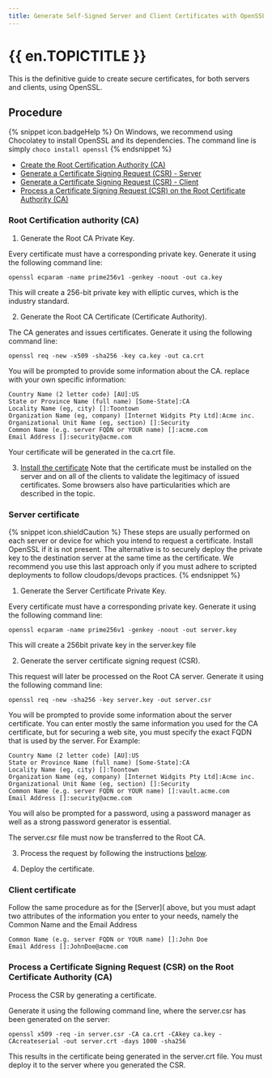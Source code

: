 ```yaml
---
title: Generate Self-Signed Server and Client Certificates with OpenSSL
---
```

# {{ en.TOPICTITLE }} 
This is the definitive guide to create secure certificates, for both servers and clients, using OpenSSL.
## Procedure  
{% snippet icon.badgeHelp %}
On Windows, we recommend using Chocolatey to install OpenSSL and its dependencies. The command line is simply
`choco install openssl`
{% endsnippet %}  

* <a href="#root">Create the Root Certification Authority (CA)</a>
* <a href="#server">Generate a Certificate Signing Request (CSR) - Server</a>
* <a href="#client">Generate a Certificate Signing Request (CSR) - Client</a>
* <a href="#process">Process a Certificate Signing Request (CSR) on the Root Certificate Authority (CA)</a>

### Root Certification authority (CA)
<a name="root"></a>

1. Generate the Root CA Private Key.  

Every certificate must have a corresponding private key. Generate it using the following command line:  

`openssl ecparam -name prime256v1 -genkey -noout -out ca.key`  

This will create a 256-bit private key with elliptic curves, which is the industry standard.  

2. Generate the Root CA Certificate (Certificate Authority).  

The CA generates and issues certificates. Generate it using the following command line:  

`openssl req -new -x509 -sha256 -key ca.key -out ca.crt`  

You will be prompted to provide some information about the CA. replace with your own specific information:  

`Country Name (2 letter code) [AU]:US`  
`State or Province Name (full name) [Some-State]:CA`  
`Locality Name (eg, city) []:Toontown`  
`Organization Name (eg, company) [Internet Widgits Pty Ltd]:Acme inc.`  
`Organizational Unit Name (eg, section) []:Security`  
`Common Name (e.g. server FQDN or YOUR name) []:acme.com`  
`Email Address []:security@acme.com`  

Your certificate will be generated in the ca.crt file.  

3. [Install the certificate](/kb/general-knowledge-base/install-root-certificates/) Note that the certificate must be installed on the server and on all of the clients to validate the legitimacy of issued certificates. Some browsers also have particularities which are described in the topic.

### Server certificate
<a name="server"></a>
{% snippet icon.shieldCaution %}
These steps are usually performed on each server or device for which you intend to request a certificate. Install OpenSSL if it is not present. The alternative is to securely deploy the private key to the destination server at the same time as the certificate. We recommend you use this last approach only if you must adhere to scripted deployments to follow cloudops/devops practices.
{% endsnippet %}  

1. Generate the Server Certificate Private Key.  

Every certificate must have a corresponding private key. Generate it using the following command line:  

`openssl ecparam -name prime256v1 -genkey -noout -out server.key`  

This will create a 256bit private key in the server.key file  

2. Generate the server certificate signing request (CSR).  

This request will later be processed on the Root CA server. Generate it using the following command line:  

`openssl req -new -sha256 -key server.key -out server.csr`  

You will be prompted to provide some information about the server certificate. You can enter mostly the same information you used for the CA certificate, but for securing a web site, you must specify the exact FQDN that is used by the server. For Example:  

`Country Name (2 letter code) [AU]:US`  
`State or Province Name (full name) [Some-State]:CA`  
`Locality Name (eg, city) []:Toontown`  
`Organization Name (eg, company) [Internet Widgits Pty Ltd]:Acme inc.`  
`Organizational Unit Name (eg, section) []:Security`  
`Common Name (e.g. server FQDN or YOUR name) []:vault.acme.com`  
`Email Address []:security@acme.com`  

You will also be prompted for a password, using a password manager as well as a strong password generator is essential.  

The server.csr file must now be transferred to the Root CA.  

3. Process the request by following the instructions <a href="#process">below</a>.  

4. Deploy the certificate.  

### Client certificate
<a name="client"></a>
Follow the same procedure as for the [Server]( above, but you must adapt two attributes of the information you enter to your needs, namely the Common Name and the Email Address  

`Common Name (e.g. server FQDN or YOUR name) []:John Doe`  
`Email Address []:JohnDoe@acme.com`  

### Process a Certificate Signing Request (CSR) on the Root Certificate Authority (CA)
<a name="process"></a>
Process the CSR by generating a certificate.  

Generate it using the following command line, where the server.csr has been generated on the server:  

`openssl x509 -req -in server.csr -CA ca.crt -CAkey ca.key -CAcreateserial -out server.crt -days 1000 -sha256`   

This results in the certificate being generated in the server.crt file. You must deploy it to the server where you generated the CSR.
